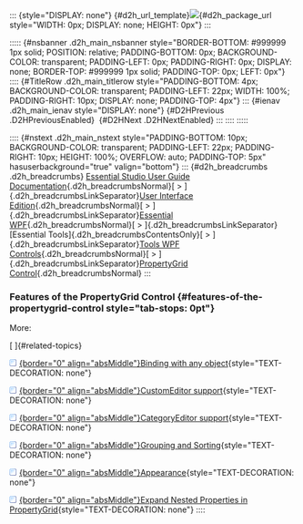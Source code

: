 ::: {style="DISPLAY: none"}
[](ms-xhelp:///?Id=d2h_url_template){#d2h_url_template}![](!package_url!){#d2h_package_url style="WIDTH: 0px; DISPLAY: none; HEIGHT: 0px"}
:::

::::: {#nsbanner .d2h_main_nsbanner style="BORDER-BOTTOM: #999999 1px solid; POSITION: relative; PADDING-BOTTOM: 0px; BACKGROUND-COLOR: transparent; PADDING-LEFT: 0px; PADDING-RIGHT: 0px; DISPLAY: none; BORDER-TOP: #999999 1px solid; PADDING-TOP: 0px; LEFT: 0px"}
:::: {#TitleRow .d2h_main_titlerow style="PADDING-BOTTOM: 4px; BACKGROUND-COLOR: transparent; PADDING-LEFT: 22px; WIDTH: 100%; PADDING-RIGHT: 10px; DISPLAY: none; PADDING-TOP: 4px"}
::: {#ienav .d2h_main_ienav style="DISPLAY: none"}
[](ms-xhelp:///?Id=c7995728-7f5e-4b26-be30-09297176eb22){#D2HPrevious .D2HPreviousEnabled}  [](ms-xhelp:///?Id=89c2e33c-3920-4385-9761-f17353adf8f6){#D2HNext .D2HNextEnabled}
:::
::::
:::::

:::: {#nstext .d2h_main_nstext style="PADDING-BOTTOM: 10px; BACKGROUND-COLOR: transparent; PADDING-LEFT: 22px; PADDING-RIGHT: 10px; HEIGHT: 100%; OVERFLOW: auto; PADDING-TOP: 5px" hasuserbackground="true" valign="bottom"}
::: {#d2h_breadcrumbs .d2h_breadcrumbs}
[Essential Studio User Guide Documentation](ms-xhelp:///?Id=12457748-09e3-4d74-a240-8e049cedf030){.d2h_breadcrumbsNormal}[ \> ]{.d2h_breadcrumbsLinkSeparator}[User Interface Edition](ms-xhelp:///?Id=c29296b7-531c-413b-a0ec-488ca1f7f669){.d2h_breadcrumbsNormal}[ \> ]{.d2h_breadcrumbsLinkSeparator}[Essential WPF](ms-xhelp:///?Id=7f4f82c5-151c-4262-94d0-75c4626c77bc){.d2h_breadcrumbsNormal}[ \> ]{.d2h_breadcrumbsLinkSeparator}[Essential Tools]{.d2h_breadcrumbsContentsOnly}[ \> ]{.d2h_breadcrumbsLinkSeparator}[Tools WPF Controls](ms-xhelp:///?Id=2ea58a12-9426-4a63-96b4-89eb80232c2c){.d2h_breadcrumbsNormal}[ \> ]{.d2h_breadcrumbsLinkSeparator}[PropertyGrid Control](ms-xhelp:///?Id=15c967cd-62ba-4b70-ad75-f913b318f66c){.d2h_breadcrumbsNormal}
:::

### Features of the PropertyGrid Control {#features-of-the-propertygrid-control style="tab-stops: 0pt"}

More:

[ ]{#related-topics}

[![](button.gif){border="0" align="absMiddle"}Binding with any object](ms-xhelp:///?Id=645272fd-876a-4b20-aa69-d227717ca3b1){style="TEXT-DECORATION: none"}

[![](button.gif){border="0" align="absMiddle"}CustomEditor support](ms-xhelp:///?Id=2b8d4921-47dd-459c-96ea-ad45fe9bf419){style="TEXT-DECORATION: none"}

[![](button.gif){border="0" align="absMiddle"}CategoryEditor support](ms-xhelp:///?Id=07e0a1a0-4d1f-4378-a671-00b6adec4ef1){style="TEXT-DECORATION: none"}

[![](button.gif){border="0" align="absMiddle"}Grouping and Sorting](ms-xhelp:///?Id=6ab77844-d293-4353-9306-988a4c3d94f6){style="TEXT-DECORATION: none"}

[![](button.gif){border="0" align="absMiddle"}Appearance](ms-xhelp:///?Id=ff8cfe30-8c64-407e-94ac-14e694fddd0d){style="TEXT-DECORATION: none"}

[![](button.gif){border="0" align="absMiddle"}Expand Nested Properties in PropertyGrid](ms-xhelp:///?Id=03bddece-eab4-402f-be96-d7f37c49f8d9){style="TEXT-DECORATION: none"}
::::
